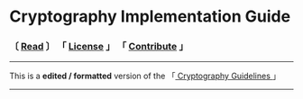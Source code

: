 
[ Cryptography Guidelines ]: https://github.com/samuel-lucas6/Cryptography-Guidelines

[Contribute]: ./CONTRIBUTE
[License]: https://creativecommons.org/licenses/by-sa/4.0/
[Read]: https://fuide.github.io/Cryptography/docs/Overview


# Cryptography Implementation Guide
### 〔 [Read] 〕 「 [License] 」 「 [Contribute] 」

---

This is a **edited / formatted** version of the 「[ Cryptography Guidelines ]」

---
